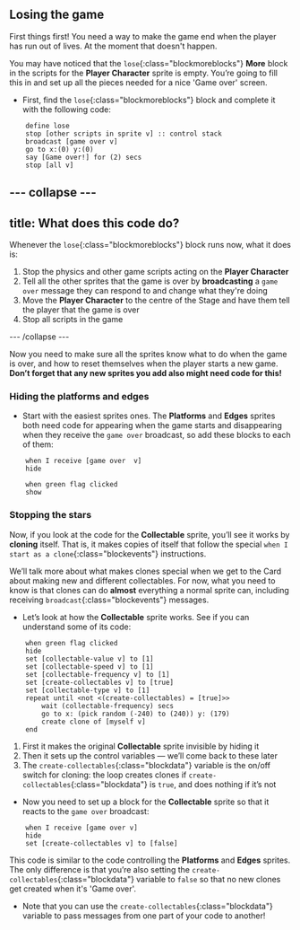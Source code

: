 ## Losing the game

First things first! You need a way to make the game end when the player has run out of lives. At the moment that doesn't happen.

You may have noticed that the `lose`{:class="blockmoreblocks"} **More** block in the scripts for the **Player Character** sprite is empty. You’re going to fill this in and set up all the pieces needed for a nice 'Game over' screen.

+ First, find the `lose`{:class="blockmoreblocks"} block and complete it with the following code: 

```blocks
    define lose
    stop [other scripts in sprite v] :: control stack
    broadcast [game over v]
    go to x:(0) y:(0)
    say [Game over!] for (2) secs
    stop [all v]
```

--- collapse ---
---
title: What does this code do?
---

Whenever the `lose`{:class="blockmoreblocks"} block runs now, what it does is: 

1. Stop the physics and other game scripts acting on the **Player Character**
1. Tell all the other sprites that the game is over by **broadcasting** a `game over` message they can respond to and change what they're doing
1. Move the **Player Character** to the centre of the Stage and have them tell the player that the game is over
1. Stop all scripts in the game

--- /collapse ---

Now you need to make sure all the sprites know what to do when the game is over, and how to reset themselves when the player starts a new game. **Don’t forget that any new sprites you add also might need code for this!**

### Hiding the platforms and edges

+ Start with the easiest sprites ones. The **Platforms** and **Edges** sprites both need code for appearing when the game starts and disappearing when they receive the `game over` broadcast, so add these blocks to each of them:

```blocks
    when I receive [game over  v]
    hide
```

```blocks
    when green flag clicked
    show
```

### Stopping the stars

Now, if you look at the code for the **Collectable** sprite, you’ll see it works by **cloning** itself. That is, it makes copies of itself that follow the special `when I start as a clone`{:class="blockevents"} instructions. 

We’ll talk more about what makes clones special when we get to the Card about making new and different collectables. For now, what you need to know is that clones can do **almost** everything a normal sprite can, including receiving `broadcast`{:class="blockevents"} messages.

+ Let’s look at how the **Collectable** sprite works. See if you can understand some of its code: 

```blocks
    when green flag clicked
    hide
    set [collectable-value v] to [1]
    set [collectable-speed v] to [1]
    set [collectable-frequency v] to [1]
    set [create-collectables v] to [true]
    set [collectable-type v] to [1]
    repeat until <not <(create-collectables) = [true]>>
        wait (collectable-frequency) secs
        go to x: (pick random (-240) to (240)) y: (179)
        create clone of [myself v]
    end
```

1. First it makes the original **Collectable** sprite invisible by hiding it
1. Then it sets up the control variables — we’ll come back to these later
1. The `create-collectables`{:class="blockdata"} variable is the on/off switch for cloning: the loop creates clones if `create-collectables`{:class="blockdata"} is `true`, and does nothing if it’s not

+ Now you need to set up a block for the **Collectable**  sprite so that it reacts to the `game over` broadcast:

```blocks
    when I receive [game over v]
    hide
    set [create-collectables v] to [false]
```

This code is similar to the code controlling the **Platforms** and **Edges** sprites. The only difference is that you’re also setting the `create-collectables`{:class="blockdata"} variable to `false` so that no new clones get created when it's 'Game over'. 
 
+ Note that you can use the `create-collectables`{:class="blockdata"} variable to pass messages from one part of your code to another! 
